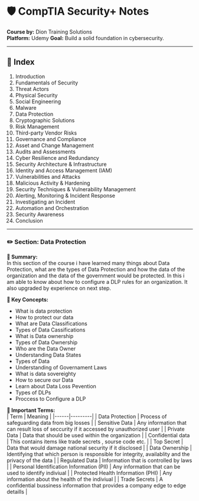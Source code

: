 # 🛡️ CompTIA Security+ Notes  
**Course by:** Dion Training Solutions  
**Platform:** Udemy 
**Goal:** Build a solid foundation in cybersecurity.


---

## 📘 Index

1. Introduction  
2. Fundamentals of Security  
3. Threat Actors  
4. Physical Security  
5. Social Engineering  
6. Malware  
7. Data Protection  
8. Cryptographic Solutions  
9. Risk Management  
10. Third-party Vendor Risks  
11. Governance and Compliance  
12. Asset and Change Management  
13. Audits and Assessments  
14. Cyber Resilience and Redundancy  
15. Security Architecture & Infrastructure  
16. Identity and Access Management (IAM)  
17. Vulnerabilities and Attacks  
18. Malicious Activity & Hardening  
19. Security Techniques & Vulnerability Management  
20. Alerting, Monitoring & Incident Response  
21. Investigating an Incident  
22. Automation and Orchestration  
23. Security Awareness  
24. Conclusion

---
### ✏️ Section: Data Protection

**📌 Summary:**  
In this section of the course i have learned many things about Data Protection, what are the types of Data Protection and how the data of the organization and the data of the government would be protected. In this i am able to know about how to configure a DLP rules for an organization. It also upgraded by experience on next step.

**🧠 Key Concepts:**  
- What is data protection 
- How to protect our data  
- What are Data Classifications
- Types of Data Cassifications
- What is Data ownership
- Types of Data Ownership
- Who are the Data Owner
- Understanding Data States
- Types of Data
- Understanding of Governament Laws
- What is data sovereighty
- How to secure our Data
- Learn about Data Loss Pevention
- Types of DLPs
- Proccess to Configure a DLP


**🔑 Important Terms:**  
| Term | Meaning |
|------|---------|
|   Data Protection   |    Process of safeguarding data from big losses     |
|   Sensitive Data   |    Any information that can result loss of seccurity if it accessed by unauthorized user     |
|   Private Data   |    Data that should be used within the organization     |
|   Confidential data   |    This contains items like trade secrets , sourse code etc.     |
|   Top Secret   |    Data that would damage national security if it disclosed     |
|   Data Ownership   |    Identifying that which person is responsible for integrity, availablity and the privacy of the data     |
|   Regulated Data   |    Information that is controlled by laws     |
|   Personal Identification Information (PII)   |    Any information that can be used to identify indiviual     |
|   Protected Health Information (PHI)   |    Any information about the health of the indiviual     |
|   Trade Secrets   |    A confidential bussiness information that provides a company edge to edge detaills     |


